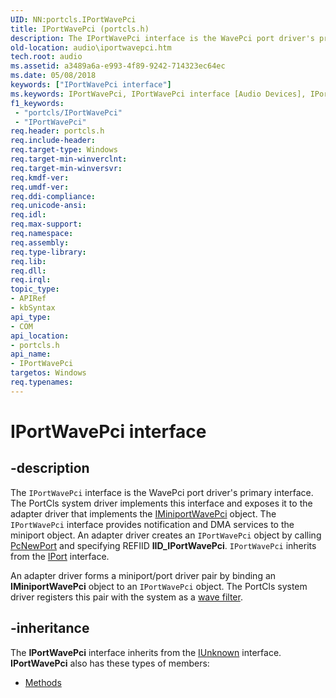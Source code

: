 ```yaml
---
UID: NN:portcls.IPortWavePci
title: IPortWavePci (portcls.h)
description: The IPortWavePci interface is the WavePci port driver's primary interface.
old-location: audio\iportwavepci.htm
tech.root: audio
ms.assetid: a3489a6a-e993-4f89-9242-714323ec64ec
ms.date: 05/08/2018
keywords: ["IPortWavePci interface"]
ms.keywords: IPortWavePci, IPortWavePci interface [Audio Devices], IPortWavePci interface [Audio Devices],described, audio.iportwavepci, audmp-routines_4948783a-44c9-42c3-ba67-c3c66a0a2951.xml, portcls/IPortWavePci
f1_keywords:
 - "portcls/IPortWavePci"
 - "IPortWavePci"
req.header: portcls.h
req.include-header: 
req.target-type: Windows
req.target-min-winverclnt: 
req.target-min-winversvr: 
req.kmdf-ver: 
req.umdf-ver: 
req.ddi-compliance: 
req.unicode-ansi: 
req.idl: 
req.max-support: 
req.namespace: 
req.assembly: 
req.type-library: 
req.lib: 
req.dll: 
req.irql: 
topic_type:
- APIRef
- kbSyntax
api_type:
- COM
api_location:
- portcls.h
api_name:
- IPortWavePci
targetos: Windows
req.typenames: 
---
```


# IPortWavePci interface


## -description


The <code>IPortWavePci</code> interface is the WavePci port driver's primary interface. The PortCls system driver implements this interface and exposes it to the adapter driver that implements the <a href="https://docs.microsoft.com/windows-hardware/drivers/ddi/portcls/nn-portcls-iminiportwavepci">IMiniportWavePci</a> object. The <code>IPortWavePci</code> interface provides notification and DMA services to the miniport object. An adapter driver creates an <code>IPortWavePci</code> object by calling <a href="https://docs.microsoft.com/windows-hardware/drivers/ddi/portcls/nf-portcls-pcnewport">PcNewPort</a> and specifying REFIID <b>IID_IPortWavePci</b>. <code>IPortWavePci</code> inherits from the <a href="https://docs.microsoft.com/windows-hardware/drivers/ddi/portcls/nn-portcls-iport">IPort</a> interface.

An adapter driver forms a miniport/port driver pair by binding an <b>IMiniportWavePci</b> object to an <code>IPortWavePci</code> object. The PortCls system driver registers this pair with the system as a <a href="https://docs.microsoft.com/windows-hardware/drivers/audio/wave-filters">wave filter</a>.


## -inheritance

The <b xmlns:loc="http://microsoft.com/wdcml/l10n">IPortWavePci</b> interface inherits from the <a href="https://docs.microsoft.com/windows/win32/api/unknwn/nn-unknwn-iunknown">IUnknown</a> interface. <b>IPortWavePci</b> also has these types of members:
<ul>
<li><a href="https://docs.microsoft.com/">Methods</a></li>
</ul>

